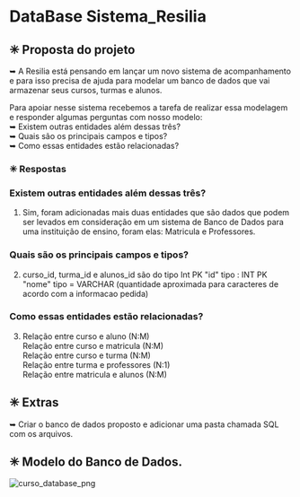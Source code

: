# DataBase Sistema_Resilia

## ✳ Proposta do projeto <br>
➥ A Resilia está pensando em lançar um novo sistema de
acompanhamento e para isso precisa de ajuda para modelar um
banco de dados que vai armazenar seus cursos, turmas e alunos.

Para apoiar nesse sistema recebemos a tarefa de realizar essa modelagem
e responder algumas perguntas com nosso modelo: <br>
➥ Existem outras entidades além dessas três? <br>
➥ Quais são os principais campos e tipos? <br>
➥ Como essas entidades estão relacionadas? 
<br>

### ✳ Respostas

### Existem outras entidades além dessas três?

1. Sim, foram adicionadas mais duas entidades que são dados que podem ser levados em consideração em um sistema de Banco de Dados para uma instituição de ensino, foram elas: 
Matricula e Professores.

### Quais são os principais campos e tipos?

2. curso_id, turma_id e alunos_id são do tipo Int PK
   "id" tipo : INT PK <br>
   "nome" tipo = VARCHAR (quantidade aproximada para caracteres de acordo com a informacao pedida) <br>

### Como essas entidades estão relacionadas?

3. Relação entre curso e aluno (N:M) <br>
Relação entre curso e matricula (N:M) <br>
Relação entre curso e turma (N:M) <br>
Relação entre turma e professores (N:1) <br>
Relação entre matricula e alunos (N:M) <br>


## ✳ Extras
➥ Criar o banco de dados proposto e adicionar uma pasta chamada SQL com os arquivos.
 
 
## ✳ Modelo do Banco de Dados.

![curso_database_png](https://user-images.githubusercontent.com/113525360/213592327-04a7e476-7638-4ede-a3dc-673cc8f0fd1b.png)
